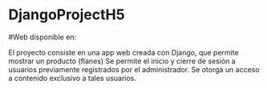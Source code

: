 # DjangoProjectH5
#Web disponible en: <a href="https://proyectodjangoflans.pythonanywhere.com" rel="nofollow"></a>

El proyecto consiste en una app web creada con Django, que permite mostrar un producto (flanes)
Se permite el inicio y cierre de sesión a usuarios previamente registrados por el administrador.
Se otorga un acceso a contenido exclusivo a tales usuarios.
